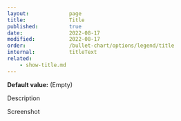 ```yaml
---
layout:             page
title:              Title
published:          true
date:               2022-08-17
modified:           2022-08-17
order:              /bullet-chart/options/legend/title
internal:           titleText
related:
    - show-title.md
---
```

**Default value:** (Empty)

<todo>Description</todo>

<todo>Screenshot</todo>